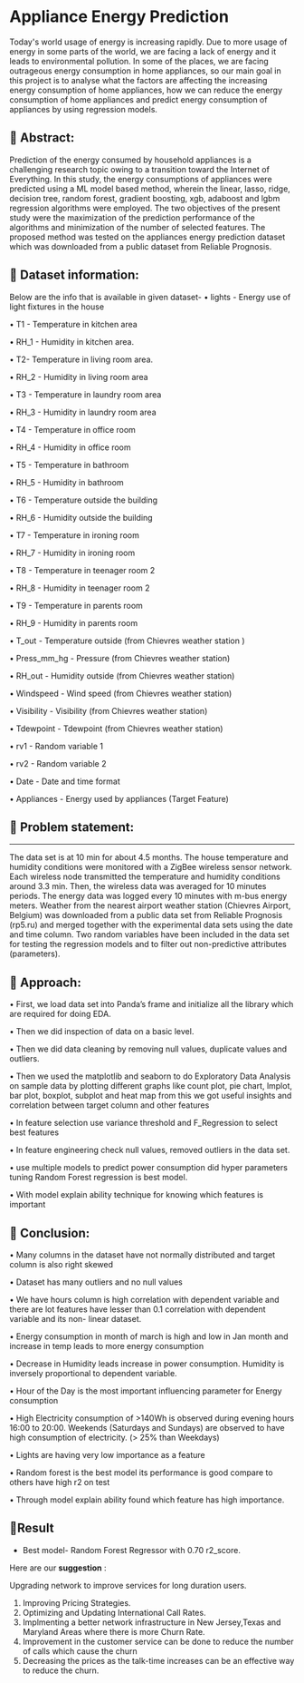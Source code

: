 # Appliance Energy Prediction
Today's world usage of energy is increasing rapidly. Due to more usage of energy in some parts of the world, we are facing a lack of energy and it leads to environmental pollution. In some of the places, we are facing outrageous energy consumption in home appliances, so our main goal in this project is to analyse what the factors are affecting the increasing energy consumption of home appliances, how we can reduce the energy consumption of home appliances and predict energy consumption of appliances by using regression models.


## **📖 Abstract:** 
Prediction of the energy consumed by household appliances is a challenging research topic owing to a transition toward the Internet of Everything. In this study, the energy consumptions of appliances were predicted using a ML model based method, wherein the linear, lasso, ridge, decision tree, random forest, gradient boosting, xgb, adaboost and lgbm regression algorithms were employed. The two objectives of the present study were the maximization of the prediction performance of the algorithms and minimization of the number of selected features. The proposed method was tested on the appliances energy prediction dataset which was downloaded from a public dataset from Reliable Prognosis.


## **📖 Dataset information:**
Below are the info that is available in given dataset-
•	lights - Energy use of light fixtures in the house


•	T1 - Temperature in kitchen area 

•	RH_1 -  Humidity in kitchen area. 

•	T2- Temperature in living room area.

•	RH_2 - Humidity in living room area 

•	T3 - Temperature in laundry room area

•	RH_3  - Humidity in laundry room area 

•	T4 - Temperature in office room 

•	RH_4 - Humidity in office room 

•	T5 - Temperature in bathroom 

•	RH_5 - Humidity in bathroom 

•	T6 - Temperature outside the building 

•	RH_6 - Humidity outside the building 

•	T7 - Temperature in ironing room 

•	RH_7 - Humidity in ironing room 

•	T8 - Temperature in teenager room 2 

•	RH_8  - Humidity in teenager room 2 

•	T9 - Temperature in parents room 

•	RH_9 - Humidity in parents room 

•	T_out - Temperature outside (from Chievres weather station )

•	Press_mm_hg - Pressure (from Chievres weather station) 

•	RH_out - Humidity outside (from Chievres weather station) 

•	Windspeed - Wind speed (from Chievres weather station) 

•	Visibility - Visibility (from Chievres weather station) 

•	Tdewpoint - Tdewpoint (from Chievres weather station) 

•	rv1 - Random variable 1 

•	rv2 - Random variable 2

•	Date - Date and time format 

•	Appliances - Energy used by appliances (Target Feature)


## **📖 Problem statement:**
________________________________________
The data set is at 10 min for about 4.5 months. The house temperature and humidity conditions were monitored with a ZigBee wireless sensor network. Each wireless node transmitted the temperature and humidity conditions around 3.3 min. Then, the wireless data was averaged for 10 minutes periods. The energy data was logged every 10 minutes with m-bus energy meters. Weather from the nearest airport weather station (Chievres Airport, Belgium) was downloaded from a public data set from Reliable Prognosis (rp5.ru) and merged together with the experimental data sets using the date and time column. Two random variables have been included in the data set for testing the regression models and to filter out non-predictive attributes (parameters).


## **📖 Approach:**

•	First, we load data set into Panda’s frame and initialize all the library which are required for doing EDA.

•	Then we did inspection of data on a basic level.

•	Then we did data cleaning by removing null values, duplicate values and outliers.

•	Then we used the matplotlib and seaborn to do Exploratory Data Analysis on sample data by plotting different graphs like count plot, pie chart, lmplot, bar plot, boxplot, subplot and heat map from this we got useful insights and correlation between target column and other features

•	In feature selection use variance threshold and F_Regression to select best features

•	In feature engineering check null values, removed outliers in the data set.

•	use multiple models to predict power consumption did hyper parameters tuning Random Forest regression is best model.

•	With model explain ability technique for knowing which features is important


## **📖 Conclusion:**         

•	Many columns in the dataset have not normally distributed and target column is also right skewed

•	Dataset has many outliers and no null values

•	We have hours column is high correlation with dependent variable and there are lot features have lesser than 0.1 correlation with dependent variable and its non-
linear dataset.

•	Energy consumption in month of march is high and low in Jan month and increase in temp leads to more energy consumption

•	Decrease in Humidity leads increase in power consumption. Humidity is inversely proportional to dependent variable.

•	Hour of the Day is the most important influencing parameter for Energy consumption

•	High Electricity consumption of >140Wh is observed during evening hours 16:00 to 20:00. Weekends (Saturdays and Sundays) are observed to have high consumption of electricity. (> 25% than Weekdays)

•	Lights are having very low importance as a feature

•	Random forest is the best model its performance is good compare to others have high r2 on test

•	Through model explain ability found which feature has high importance.


## **📖Result**
-  Best model- Random Forest Regressor with 0.70 r2_score.

Here are our **suggestion** :

Upgrading network to improve services for long duration users.
1. Improving Pricing Strategies.
2. Optimizing and Updating International Call Rates.
3. Implmenting a better network infrastructure in New Jersey,Texas and Maryland Areas where there is more Churn Rate.
4. Improvement in the customer service can be done to reduce the number of calls which cause the churn
4. Decreasing the prices as the talk-time increases can be an effective way to reduce the churn.
